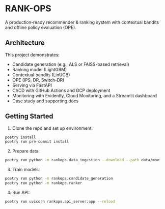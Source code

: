 # RANK-OPS

A production-ready recommender & ranking system with contextual bandits and offline policy evaluation (OPE).

## Architecture

This project demonstrates:
- Candidate generation (e.g., ALS or FAISS-based retrieval)
- Ranking model (LightGBM)
- Contextual bandits (LinUCB)
- OPE (IPS, DR, Switch-DR)
- Serving via FastAPI
- CI/CD with GitHub Actions and GCP deployment
- Monitoring with Evidently, Cloud Monitoring, and a Streamlit dashboard
- Case study and supporting docs

## Getting Started

1. Clone the repo and set up environment:
  ```bash
  poetry install
  poetry run pre-commit install
  ```
2. Prepare data:
  ```bash
  poetry run python -m rankops.data_ingestion --download --path data/movielens
  ```
3. Train models:
  ```bash
  poetry run python -m rankops.candidate_generation
  poetry run python -m rankops.ranker
  ```
4. Run API:
  ```bash
  poetry run uvicorn rankops.api_server:app --reload
  ```
  
